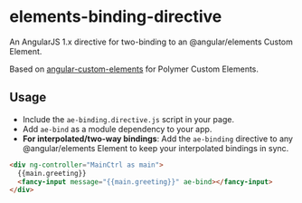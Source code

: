 # elements-binding-directive

An  AngularJS 1.x directive for two-binding to an @angular/elements Custom Element.

Based on [angular-custom-elements](https://github.com/robdodson/angular-custom-elements) for Polymer Custom Elements.

## Usage

- Include the `ae-binding.directive.js` script in your page.
- Add `ae-bind` as a module dependency to your app.
- **For interpolated/two-way bindings**: Add the `ae-binding` directive to
any @angular/elements Element to keep your interpolated bindings in sync.

```html
<div ng-controller="MainCtrl as main">
  {{main.greeting}}
  <fancy-input message="{{main.greeting}}" ae-bind></fancy-input>
</div>
```
